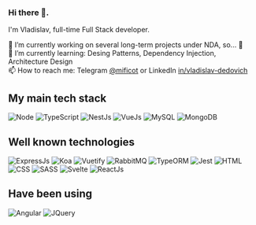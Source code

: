 ### Hi there 👋. 
I'm Vladislav, full-time Full Stack developer.

🔭 I’m currently working on several long-term projects under NDA, so... 🤫 <br/>
🌱 I’m currently learning: Desing Patterns, Dependency Injection, Architecture Design  <br/>
📫 How to reach me: Telegram [@mificot](https://t.me/mificot) or LinkedIn [in/vladislav-dedovich](https://linkedin.com/in/vladislav-dedovich) <br/>

## My main tech stack
![Node](https://img.shields.io/badge/Node.js-43853D?style=for-the-badge&logo=node.js&logoColor=white)
![TypeScript](https://img.shields.io/badge/TypeScript-007ACC?style=for-the-badge&logo=typescript&logoColor=white)
![NestJs](https://img.shields.io/badge/Nest.js-e0234e?style=for-the-badge&logo=nestjs&logoColor=white)
![VueJs](https://img.shields.io/badge/Vue.js-35495E?style=for-the-badge&logo=vue.js&logoColor=4FC08D)
![MySQL](https://img.shields.io/badge/MySQL-005C84?style=for-the-badge&logo=mysql&logoColor=white)
![MongoDB](https://img.shields.io/badge/MongoDB-4EA94B?style=for-the-badge&logo=mongodb&logoColor=white)


## Well known technologies
![ExpressJs](https://img.shields.io/badge/Express.js-404D59?style=for-the-badge)
![Koa](https://img.shields.io/badge/Koa.js-404D59?style=for-the-badge)
![Vuetify](https://img.shields.io/badge/Vuetify-404D59?style=for-the-badge)
![RabbitMQ](https://img.shields.io/badge/RabbitMQ-404D59?style=for-the-badge)
![TypeORM](https://img.shields.io/badge/TypeOrm-404D59?style=for-the-badge)
![Jest](https://img.shields.io/badge/Jest-404D59?style=for-the-badge)
![HTML](https://img.shields.io/badge/HTML-404D59?style=for-the-badge)
![CSS](https://img.shields.io/badge/CSS3-404D59?style=for-the-badge)
![SASS](https://img.shields.io/badge/Sass-404D59?style=for-the-badge)
![Svelte](https://img.shields.io/badge/Svelte-404D59?style=for-the-badge)
![ReactJs](https://img.shields.io/badge/React-404D59?style=for-the-badge)

## Have been using
![Angular](https://img.shields.io/badge/Angular-DD0031?style=for-the-badge&logo=angular&logoColor=white)
![JQuery](https://img.shields.io/badge/jQuery-0769AD?style=for-the-badge&logo=jquery&logoColor=white)

